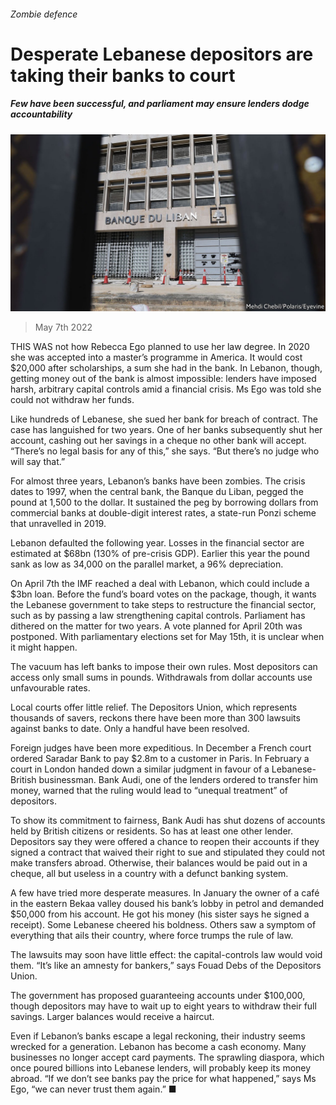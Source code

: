 ###### Zombie defence

# Desperate Lebanese depositors are taking their banks to court 

##### Few have been successful, and parliament may ensure lenders dodge accountability 

![image](images/20220507_fnp503.jpg) 

> May 7th 2022 

THIS WAS not how Rebecca Ego planned to use her law degree. In 2020 she was accepted into a master’s programme in America. It would cost $20,000 after scholarships, a sum she had in the bank. In Lebanon, though, getting money out of the bank is almost impossible: lenders have imposed harsh, arbitrary capital controls amid a financial crisis. Ms Ego was told she could not withdraw her funds.

Like hundreds of Lebanese, she sued her bank for breach of contract. The case has languished for two years. One of her banks subsequently shut her account, cashing out her savings in a cheque no other bank will accept. “There’s no legal basis for any of this,” she says. “But there’s no judge who will say that.”


For almost three years, Lebanon’s banks have been zombies. The crisis dates to 1997, when the central bank, the Banque du Liban, pegged the pound at 1,500 to the dollar. It sustained the peg by borrowing dollars from commercial banks at double-digit interest rates, a state-run Ponzi scheme that unravelled in 2019.

Lebanon defaulted the following year. Losses in the financial sector are estimated at $68bn (130% of pre-crisis GDP). Earlier this year the pound sank as low as 34,000 on the parallel market, a 96% depreciation.

On April 7th the IMF reached a deal with Lebanon, which could include a $3bn loan. Before the fund’s board votes on the package, though, it wants the Lebanese government to take steps to restructure the financial sector, such as by passing a law strengthening capital controls. Parliament has dithered on the matter for two years. A vote planned for April 20th was postponed. With parliamentary elections set for May 15th, it is unclear when it might happen.

The vacuum has left banks to impose their own rules. Most depositors can access only small sums in pounds. Withdrawals from dollar accounts use unfavourable rates.

Local courts offer little relief. The Depositors Union, which represents thousands of savers, reckons there have been more than 300 lawsuits against banks to date. Only a handful have been resolved.

Foreign judges have been more expeditious. In December a French court ordered Saradar Bank to pay $2.8m to a customer in Paris. In February a court in London handed down a similar judgment in favour of a Lebanese-British businessman. Bank Audi, one of the lenders ordered to transfer him money, warned that the ruling would lead to “unequal treatment” of depositors.

To show its commitment to fairness, Bank Audi has shut dozens of accounts held by British citizens or residents. So has at least one other lender. Depositors say they were offered a chance to reopen their accounts if they signed a contract that waived their right to sue and stipulated they could not make transfers abroad. Otherwise, their balances would be paid out in a cheque, all but useless in a country with a defunct banking system.

A few have tried more desperate measures. In January the owner of a café in the eastern Bekaa valley doused his bank’s lobby in petrol and demanded $50,000 from his account. He got his money (his sister says he signed a receipt). Some Lebanese cheered his boldness. Others saw a symptom of everything that ails their country, where force trumps the rule of law.

The lawsuits may soon have little effect: the capital-controls law would void them. “It’s like an amnesty for bankers,” says Fouad Debs of the Depositors Union.

The government has proposed guaranteeing accounts under $100,000, though depositors may have to wait up to eight years to withdraw their full savings. Larger balances would receive a haircut.

Even if Lebanon’s banks escape a legal reckoning, their industry seems wrecked for a generation. Lebanon has become a cash economy. Many businesses no longer accept card payments. The sprawling diaspora, which once poured billions into Lebanese lenders, will probably keep its money abroad. “If we don’t see banks pay the price for what happened,” says Ms Ego, “we can never trust them again.” ■


